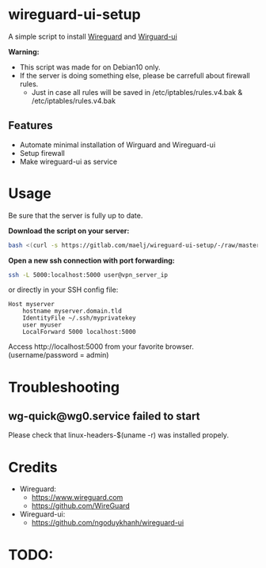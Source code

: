 # wireguard-ui-setup

A simple script to install [Wireguard](https://www.wireguard.com/) and [Wirguard-ui](https://github.com/ngoduykhanh/wireguard-ui)

**Warning:**  
- This script was made for on Debian10 only.  
- If the server is doing something else, please be carrefull about firewall rules.
  - Just in case all rules will be saved in /etc/iptables/rules.v4.bak & /etc/iptables/rules.v4.bak

## Features

- Automate minimal installation of Wirguard and Wireguard-ui
- Setup firewall
- Make wireguard-ui as service

# Usage

Be sure that the server is fully up to date.  

**Download the script on your server:**  
```bash
bash <(curl -s https://gitlab.com/maelj/wireguard-ui-setup/-/raw/master/install.sh)
```

**Open a new ssh connection with port forwarding:**  
```bash
ssh -L 5000:localhost:5000 user@vpn_server_ip
```
or directly in your SSH config file:  
```
Host myserver
	hostname myserver.domain.tld
	IdentityFile ~/.ssh/myprivatekey
	user myuser
	LocalForward 5000 localhost:5000
```

Access http://localhost:5000 from your favorite browser.  
(username/password = admin)  

# Troubleshooting

## wg-quick<!-- -->@wg0.service failed to start

Please check that linux-headers-$(uname -r) was installed propely.

# Credits

- Wireguard:
   - https://www.wireguard.com
   - https://github.com/WireGuard
- Wireguard-ui:
   - https://github.com/ngoduykhanh/wireguard-ui


# TODO:
